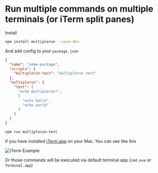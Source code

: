 # Run multiple commands on multiple terminals (or iTerm split panes)

Install

```sh
npm install multiplerun --save-dev
```

And add config to your `package.json`

```json
{
  "name": "some-package",
  "scripts": {
    "multiplerun-test": "multiplerun test"
  },
  "multiplerun": {
    "test": [
      "echo multiplerun!",
      [
        "echo hello",
        "echo world"
      ]
    ]
  }
}
```

```sh
npm run multiplerun-test
```

If you have installed [iTerm.app](https://www.iterm2.com/) on your Mac. You can see like this

![iTerm Example](https://raw.githubusercontent.com/iamssen/multiplerun/master/readme-assets/iTerm.png)

Or those commands will be executed via default terminal app (`cmd.exe` or `Terminal.app`)
